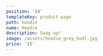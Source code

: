 ```yaml
---
position: '14'
templateKey: product-page
path: hoodie
name: Hoodie
description: Swag up!
image: /assets/hoodie_grey_hodl.jpg
price: '15'
---
```


